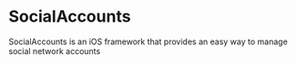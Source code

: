 SocialAccounts
==============

SocialAccounts is an iOS framework that provides an easy way to manage social network accounts